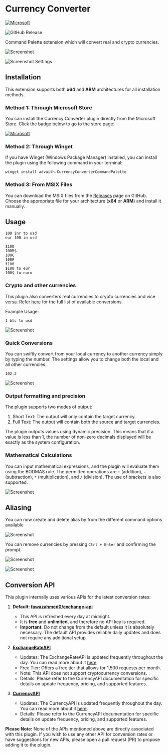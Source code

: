 # Currency Converter

[![Microsoft](https://get.microsoft.com/images/en-us%20dark.svg)](https://apps.microsoft.com/detail/9PC2T04G3V9C)

![GitHub Release](https://img.shields.io/github/v/release/advaith3600/Command-Palette-Currency-Converter)

Command Palette extension which will convert real and crypto currencies.

![Screenshot](screenshots/screenshot1.png)

![Screenshot Settings](screenshots/screenshot-settings.png)

## Installation

This extension supports both **x64** and **ARM** architectures for all installation methods.

### Method 1: Through Microsoft Store

You can install the Currency Converter plugin directly from the Microsoft Store. Click the badge below to go to the store page:

[![Microsoft](https://get.microsoft.com/images/en-us%20dark.svg)](https://apps.microsoft.com/detail/9PC2T04G3V9C)

### Method 2: Through Winget

If you have Winget (Windows Package Manager) installed, you can install the plugin using the following command in your terminal:

```
winget install advaith.CurrencyConverterCommandPalette
```

### Method 3: From MSIX Files

You can download the MSIX files from the [Releases](https://github.com/advaith3600/Command-Palette-Currency-Converter/releases) page on GitHub. Choose the appropriate file for your architecture (**x64** or **ARM**) and install it manually.

## Usage

```
100 inr to usd
eur 100 in usd

$100
100R$
100€
100₽
₹100
$100 to eur
100$ to euro
```

### Crypto and other currencies

This plugin also converters real currencies to crypto currencies and vice versa. Refer [here](https://cdn.jsdelivr.net/gh/fawazahmed0/currency-api@1/latest/currencies.json) for the full list of available conversions. 

Example Usage:

```
1 btc to usd
```

![Screenshot](screenshots/screenshot3.png)

### Quick Conversions

You can swiftly convert from your local currency to another currency simply by typing the number. The settings allow you to change both the local and all other currencies.

```
102.2
```

![Screenshot](screenshots/screenshot2.png)

### Output formatting and precision

The plugin supports two modes of output:

1. Short Text: The output will only contain the target currency.
2. Full Text: The output will contain both the source and target currencies.

The plugin outputs values using dynamic precision. This means that if a value is less than 1, the number of non-zero decimals displayed will be exactly as the system configuration.

### Mathematical Calculations

You can input mathematical expressions, and the plugin will evaluate them using the BODMAS rule. The permitted operations are `+` (addition), `-` (subtraction), `*` (multiplication), and `/` (division). The use of brackets is also supported.

![Screenshot](screenshots/screenshot3.png)

## Aliasing

You can now create and delete alias by from the different command options available

![Screenshot](screenshots/screenshot-commands.png)

You can remove currencies by pressing `Ctrl + Enter` and confirming the prompt

![Screenshot](screenshots/screenshot4.png)

![Screenshot](screenshots/screenshot5.png)

## Conversion API

This plugin internally uses various APIs for the latest conversion rates:

1. **Default: [fawazahmed0/exchange-api](https://github.com/fawazahmed0/exchange-api)**
   - This API is refreshed every day at midnight.
   - It is **free** and **unlimited**, and therefore no API key is required.
   - **Important:** Do not change from the default unless it is absolutely necessary. The default API provides reliable daily updates and does not require any additional setup.

2. **[ExchangeRateAPI](https://www.exchangerate-api.com/)**
   - Updates: The ExchangeRateAPI is updated frequently throughout the day. You can read more about it [here](https://www.exchangerate-api.com/#pricing).
   - Free Tier: Offers a free tier that allows for 1,500 requests per month.
   - Note: This API does not support cryptocurrency conversions.
   - Details: Please refer to the CurrencyAPI documentation for specific details on update frequency, pricing, and supported features.

3. **[CurrencyAPI](https://currencyapi.com)**
   - Updates: The CurrencyAPI is updated frequently throughout the day. You can read more about it [here](https://currencyapi.com/pricing/).
   - Details: Please refer to the CurrencyAPI documentation for specific details on update frequency, pricing, and supported features.

**Please Note:** None of the APIs mentioned above are directly associated with this plugin. If you wish to use any other API for conversion rates or have suggestions for new APIs, please open a pull request (PR) to propose adding it to the plugin.